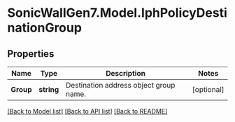# SonicWallGen7.Model.IphPolicyDestinationGroup

## Properties

Name | Type | Description | Notes
------------ | ------------- | ------------- | -------------
**Group** | **string** | Destination address object group name. | [optional] 

[[Back to Model list]](../README.md#documentation-for-models) [[Back to API list]](../README.md#documentation-for-api-endpoints) [[Back to README]](../README.md)

